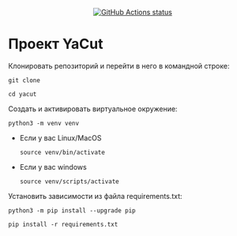 <p align="center">
  <a href="https://github.com/ivanyuk-vl/yacut"><img alt="GitHub Actions status" src="https://github.com/ivanyuk-vl/yacut/workflows/tests/badge.svg"></a>
</p>

# Проект YaCut
Клонировать репозиторий и перейти в него в командной строке:

```
git clone 
```

```
cd yacut
```

Cоздать и активировать виртуальное окружение:

```
python3 -m venv venv
```

* Если у вас Linux/MacOS

    ```
    source venv/bin/activate
    ```

* Если у вас windows

    ```
    source venv/scripts/activate
    ```

Установить зависимости из файла requirements.txt:

```
python3 -m pip install --upgrade pip
```

```
pip install -r requirements.txt
```
